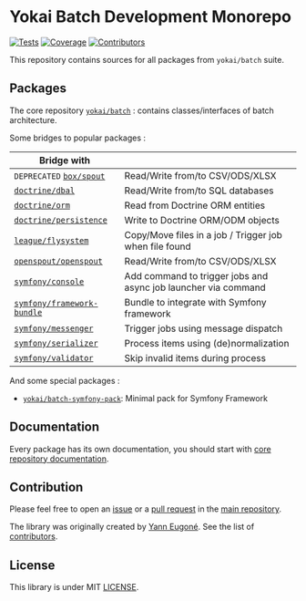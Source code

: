 # Yokai Batch Development Monorepo

[![Tests](https://img.shields.io/github/actions/workflow/status/yokai-php/batch-src/tests.yml?branch=0.x&style=flat-square&label=tests)](https://github.com/yokai-php/batch-src/actions)
[![Coverage](https://img.shields.io/codecov/c/github/yokai-php/batch-src?style=flat-square)](https://codecov.io/gh/yokai-php/batch-src)
[![Contributors](https://img.shields.io/github/contributors/yokai-php/batch-src?style=flat-square)](https://github.com/yokai-php/batch-src/graphs/contributors)

This repository contains sources for all packages from `yokai/batch` suite.


## Packages

The core repository [`yokai/batch`](https://github.com/yokai-php/batch) : contains classes/interfaces of batch architecture.

Some bridges to popular packages :

| Bridge with                                                                        |                                                                |
|------------------------------------------------------------------------------------|----------------------------------------------------------------|
| `DEPRECATED` [`box/spout`](https://github.com/yokai-php/batch-box-spout)           | Read/Write from/to CSV/ODS/XLSX                                |
| [`doctrine/dbal`](https://github.com/yokai-php/batch-doctrine-dbal)                | Read/Write from/to SQL databases                               |
| [`doctrine/orm`](https://github.com/yokai-php/batch-doctrine-orm)                  | Read from Doctrine ORM entities                                |
| [`doctrine/persistence`](https://github.com/yokai-php/batch-doctrine-persistence)  | Write to Doctrine ORM/ODM objects                              |
| [`league/flysystem`](https://github.com/yokai-php/batch-league-flysystem)          | Copy/Move files in a job / Trigger job when file found         |
| [`openspout/openspout`](https://github.com/yokai-php/batch-openspout)              | Read/Write from/to CSV/ODS/XLSX                                |
| [`symfony/console`](https://github.com/yokai-php/batch-symfony-console)            | Add command to trigger jobs and async job launcher via command |
| [`symfony/framework-bundle`](https://github.com/yokai-php/batch-symfony-framework) | Bundle to integrate with Symfony framework                     |
| [`symfony/messenger`](https://github.com/yokai-php/batch-symfony-messenger)        | Trigger jobs using message dispatch                            |
| [`symfony/serializer`](https://github.com/yokai-php/batch-symfony-serializer)      | Process items using (de)normalization                          |
| [`symfony/validator`](https://github.com/yokai-php/batch-symfony-validator)        | Skip invalid items during process                              |

And some special packages :
- [`yokai/batch-symfony-pack`](https://github.com/yokai-php/batch-symfony-pack): Minimal pack for Symfony Framework


## Documentation

Every package has its own documentation,
you should start with [core repository documentation](https://github.com/yokai-php/batch/blob/0.x/README.md).


## Contribution

Please feel free to open an [issue](https://github.com/yokai-php/batch-src/issues)
or a [pull request](https://github.com/yokai-php/batch-src/pulls)
in the [main repository](https://github.com/yokai-php/batch-src).

The library was originally created by [Yann Eugoné](https://github.com/yann-eugone).
See the list of [contributors](https://github.com/yokai-php/batch-src/contributors).


## License

This library is under MIT [LICENSE](LICENSE).
